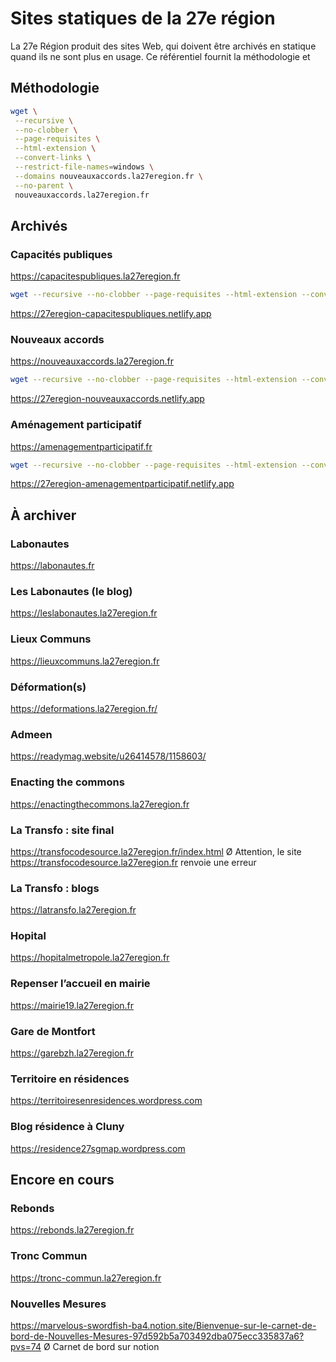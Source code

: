 # Sites statiques de la 27e région

La 27e Région produit des sites Web, qui doivent être archivés en statique quand ils ne sont plus en usage. Ce référentiel fournit la méthodologie et 

## Méthodologie

```bash
wget \
 --recursive \
 --no-clobber \
 --page-requisites \
 --html-extension \
 --convert-links \
 --restrict-file-names=windows \
 --domains nouveauxaccords.la27eregion.fr \
 --no-parent \
 nouveauxaccords.la27eregion.fr
```


## Archivés

### Capacités publiques
https://capacitespubliques.la27eregion.fr

```bash
wget --recursive --no-clobber --page-requisites --html-extension --convert-links --restrict-file-names=windows --domains capacitespubliques.la27eregion.fr --no-parent capacitespubliques.la27eregion.fr
```

https://27eregion-capacitespubliques.netlify.app

### Nouveaux accords
https://nouveauxaccords.la27eregion.fr

```bash
wget --recursive --no-clobber --page-requisites --html-extension --convert-links --restrict-file-names=windows --domains nouveauxaccords.la27eregion.fr --no-parent nouveauxaccords.la27eregion.fr
```

https://27eregion-nouveauxaccords.netlify.app

### Aménagement participatif
https://amenagementparticipatif.fr

```bash
wget --recursive --no-clobber --page-requisites --html-extension --convert-links --restrict-file-names=windows --domains amenagementparticipatif.fr --no-parent amenagementparticipatif.fr
```

https://27eregion-amenagementparticipatif.netlify.app

## À archiver

### Labonautes 
https://labonautes.fr

### Les Labonautes (le blog) 
https://leslabonautes.la27eregion.fr

### Lieux Communs 
https://lieuxcommuns.la27eregion.fr

### Déformation(s) 
https://deformations.la27eregion.fr/

### Admeen
https://readymag.website/u26414578/1158603/ 

### Enacting the commons 
https://enactingthecommons.la27eregion.fr

### La Transfo : site final
https://transfocodesource.la27eregion.fr/index.html 
Ø	Attention, le site https://transfocodesource.la27eregion.fr renvoie une erreur 

### La Transfo : blogs 
https://latransfo.la27eregion.fr

### Hopital
https://hopitalmetropole.la27eregion.fr

### Repenser l’accueil en mairie
https://mairie19.la27eregion.fr

### Gare de Montfort
https://garebzh.la27eregion.fr

### Territoire en résidences 
https://territoiresenresidences.wordpress.com

### Blog résidence à Cluny
https://residence27sgmap.wordpress.com


## Encore en cours

### Rebonds

https://rebonds.la27eregion.fr

### Tronc Commun

https://tronc-commun.la27eregion.fr

### Nouvelles Mesures 
https://marvelous-swordfish-ba4.notion.site/Bienvenue-sur-le-carnet-de-bord-de-Nouvelles-Mesures-97d592b5a703492dba075ecc335837a6?pvs=74 
Ø	Carnet de bord sur notion 
